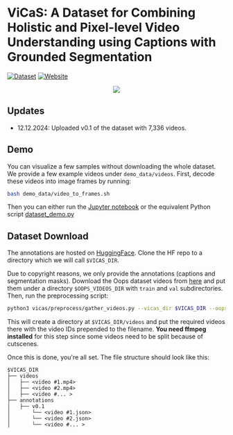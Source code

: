 # ViCaS: A Dataset for Combining Holistic and Pixel-level Video Understanding using Captions with Grounded Segmentation

[![Dataset](https://img.shields.io/badge/Dataset-Access-<COLOR>)](https://huggingface.co/datasets/Ali2500/ViCaS)
[![Website](https://img.shields.io/badge/Project-Website-87CEEB)]([https://xdeng7.github.io/coconut.github.io/](https://ali2500.github.io/vicas-project/))

<p align="center" width="100%">
    <img src="https://github.com/Ali2500/ViCaS/blob/main/assets/teaser.gif">
</p>

## Updates

- 12.12.2024: Uploaded v0.1 of the dataset with 7,336 videos.

## Demo

You can visualize a few samples without downloading the whole dataset. We provide a few example videos under `demo_data/videos`. First, decode these videos into image frames by running:

```bash
bash demo_data/video_to_frames.sh
```

Then you can either run the [Jupyter notebook](https://github.com/Ali2500/ViCaS/blob/main/dataset_demo.ipynb) or the equivalent Python script [dataset_demo.py](https://github.com/Ali2500/ViCaS/blob/main/dataset_demo.py)

## Dataset Download

The annotations are hosted on [HuggingFace](https://huggingface.co/datasets/Ali2500/ViCaS). Clone the HF repo to a directory which we will call `$VICAS_DIR`.

Due to copyright reasons, we only provide the annotations (captions and segmentation masks). Download the Oops dataset videos from [here](https://omnomnom.vision.rwth-aachen.de/data/PointVOS/videos/Oops/) and put them under a directory `$OOPS_VIDEOS_DIR` with `train` and `val` subdirectories. Then, run the preprocessing script:

```bash
python3 vicas/preprocess/gather_videos.py --vicas_dir $VICAS_DIR --oops_dir $OOPS_VIDEOS_DIR
```

This will create a directory at `$VICAS_DIR/videos` and put the required videos there with the video IDs prepended to the filename. **You need ffmpeg installed** for this step since some videos need to be split because of cutscenes.

Once this is done, you're all set. The file structure should look like this:

```
$VICAS_DIR
├── videos                      
│   ├── <video #1.mp4>
│   ├── <video #2.mp4>
│   ├── <video #... >
├── annotations               
│   ├── v0.1
│       └── <video #1.json>
│       └── <video #2.json>
│       └── <video #... >
```

